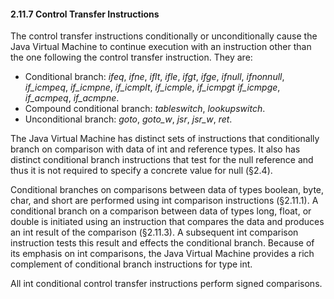 #### **2.11.7 Control Transfer Instructions** 

The control transfer instructions conditionally or unconditionally cause the Java Virtual Machine to continue execution with an instruction other than the one following the control transfer instruction. They are: 

- Conditional branch: *ifeq*, *ifne*, *iflt*, *ifle*, *ifgt*, *ifge*, *ifnull*, *ifnonnull*, *if_icmpeq*, *if_icmpne*, *if_icmplt*, *if_icmple*, *if_icmpgt if_icmpge*, *if_acmpeq*, *if_acmpne*. 
- Compound conditional branch: *tableswitch*, *lookupswitch*. 
- Unconditional branch: *goto*, *goto_w*, *jsr*, *jsr_w*, *ret*. 

The Java Virtual Machine has distinct sets of instructions that conditionally branch on comparison with data of int and reference types. It also has distinct conditional branch instructions that test for the null reference and thus it is not required to specify a concrete value for null (§2.4). 

Conditional branches on comparisons between data of types boolean, byte, char, and short are performed using int comparison instructions (§2.11.1). A conditional branch on a comparison between data of types long, float, or double is initiated using an instruction that compares the data and produces an int result of the comparison (§2.11.3). A subsequent int comparison instruction tests this result and effects the conditional branch. Because of its emphasis on int comparisons, the Java Virtual Machine provides a rich complement of conditional branch instructions for type int. 

All int conditional control transfer instructions perform signed comparisons. 